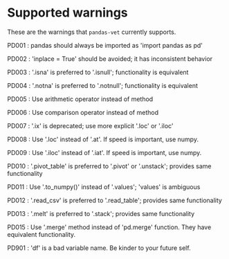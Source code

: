 # Supported warnings

These are the warnings that `pandas-vet` currently supports.

PD001
: pandas should always be imported as 'import pandas as pd'

PD002
: 'inplace = True' should be avoided; it has inconsistent behavior

PD003
: '.isna' is preferred to '.isnull'; functionality is equivalent

PD004
: '.notna' is preferred to '.notnull'; functionality is equivalent

PD005
: Use arithmetic operator instead of method

PD006
: Use comparison operator instead of method

PD007
: '.ix' is deprecated; use more explicit '.loc' or '.iloc'

PD008
: Use '.loc' instead of '.at'.  If speed is important, use numpy.

PD009
: Use '.iloc' instead of '.iat'.  If speed is important, use numpy.

PD010
: '.pivot_table' is preferred to '.pivot' or '.unstack'; provides same functionality

PD011
: Use '.to_numpy()' instead of '.values'; 'values' is ambiguous

PD012
: '.read_csv' is preferred to '.read_table'; provides same functionality

PD013
: '.melt' is preferred to '.stack'; provides same functionality

PD015
: Use '.merge' method instead of 'pd.merge' function. They have equivalent functionality.

PD901
: 'df' is a bad variable name. Be kinder to your future self.
